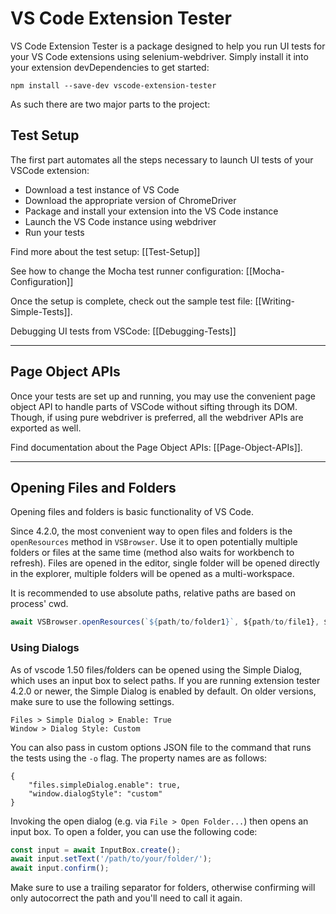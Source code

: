# VS Code Extension Tester
VS Code Extension Tester is a package designed to help you run UI tests for your VS Code extensions using selenium-webdriver.
Simply install it into your extension devDependencies to get started:

```npm install --save-dev vscode-extension-tester```


As such there are two major parts to the project:

## Test Setup
The first part automates all the steps necessary to launch UI tests of your VSCode extension:
 - Download a test instance of VS Code
 - Download the appropriate version of ChromeDriver
 - Package and install your extension into the VS Code instance
 - Launch the VS Code instance using webdriver
 - Run your tests

Find more about the test setup: [[Test-Setup]]

See how to change the Mocha test runner configuration: [[Mocha-Configuration]]

Once the setup is complete, check out the sample test file: [[Writing-Simple-Tests]].

Debugging UI tests from VSCode: [[Debugging-Tests]]

***


## Page Object APIs
Once your tests are set up and running, you may use the convenient page object API to handle parts of VSCode without sifting through its DOM. Though, if using pure webdriver is preferred, all the webdriver APIs are exported as well.

Find documentation about the Page Object APIs: [[Page-Object-APIs]].

***


## Opening Files and Folders
Opening files and folders is basic functionality of VS Code.

Since 4.2.0, the most convenient way to open files and folders is the `openResources` method in `VSBrowser`. Use it to open potentially multiple folders or files at the same time (method also waits for workbench to refresh). Files are opened in the editor, single folder will be opened directly in the explorer, multiple folders will be opened as a multi-workspace.

It is recommended to use absolute paths, relative paths are based on process' cwd.
```typescript
await VSBrowser.openResources(`${path/to/folder1}`, ${path/to/file1}, ${path/to/folder2})
```

### Using Dialogs
As of vscode 1.50 files/folders can be opened using the Simple Dialog, which uses an input box to select paths. 
If you are running extension tester 4.2.0 or newer, the Simple Dialog is enabled by default. On older versions, make sure to use the following settings.
```
Files > Simple Dialog > Enable: True
Window > Dialog Style: Custom
```  
You can also pass in custom options JSON file to the command that runs the tests using the `-o` flag. The property names are as follows:
```
{
    "files.simpleDialog.enable": true,
    "window.dialogStyle": "custom"
}
```
Invoking the open dialog (e.g. via `File > Open Folder...`) then opens an input box. To open a folder, you can use the following code:
```typescript
const input = await InputBox.create();
await input.setText('/path/to/your/folder/');
await input.confirm();
```
Make sure to use a trailing separator for folders, otherwise confirming will only autocorrect the path and you'll need to call it again.